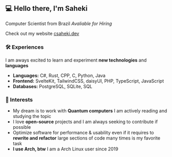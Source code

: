 ## 💻 Hello there, I'm Saheki
Computer Scientist from Brazil *Avaliable for Hiring*

Check out my website [csaheki.dev](https://csaheki.dev)

### 🛠 Experiences
I am aways excited to learn and experiment **new technologies** and **languages**

- **Languages:** C#, Rust, CPP, C, Python, Java
- **Frontend:** SvelteKit, TailwindCSS, daisyUI, PHP, TypeScript, JavaScript
- **Databases:** PostgreSQL, SQLite, SQL

### 🌱 Interests

- My dream is to work with **Quantum computers** I am actively reading and studying the topic
- I love **open-source** projects and I am always seeking to contribute if possible
- Optimize software for performance & usability even if it requires to **rewrite and refactor** large sections of code many times is my favorite task
- **I use Arch, btw** I am a Arch Linux user since 2019
